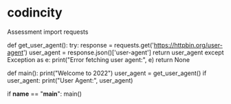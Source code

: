 # codincity
Assessment
import requests

def get_user_agent():
    try:
        response = requests.get('https://httpbin.org/user-agent')
        user_agent = response.json()['user-agent']
        return user_agent
    except Exception as e:
        print("Error fetching user agent:", e)
        return None

def main():
    print("Welcome to 2022")
    user_agent = get_user_agent()
    if user_agent:
        print("User Agent:", user_agent)

if __name__ == "__main__":
    main()
